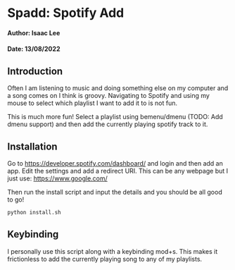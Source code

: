# Spadd: Spotify Add

#### Author: Isaac Lee
#### Date: 13/08/2022

## Introduction
Often I am listening to music and doing something else
on my computer and a song comes on I think is groovy.
Navigating to Spotify and using my mouse to select which
playlist I want to add it to is not fun.

This is much more fun!
Select a playlist using bemenu/dmenu (TODO: Add dmenu support)
and then add the currently playing spotify track to it.

## Installation 
Go to https://developer.spotify.com/dashboard/ and login and
then add an app. Edit the settings and add a redirect URI.
This can be any webpage but I just use: https://www.google.com/ 

Then run the install script and input the details and you should be
all good to go!

```sh
python install.sh
```

## Keybinding
I personally use this script along with a keybinding mod+s.
This makes it frictionless to add the currently playing song
to any of my playlists.

